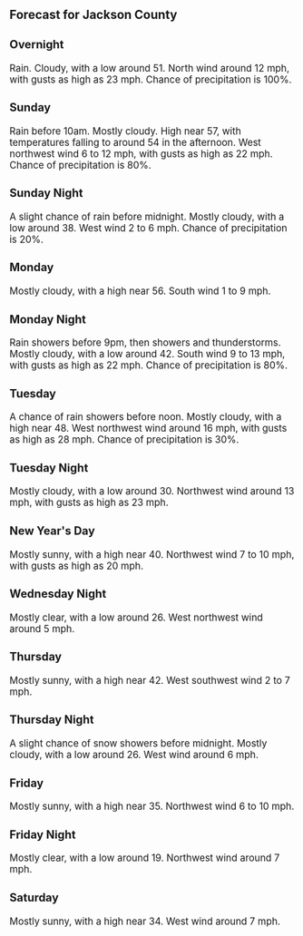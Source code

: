 <div>
   <h2>Forecast for Jackson County</h2>
   <p>
      <div style="font-size:120%">
         <h3>Overnight</h3>Rain. Cloudy, with a low around 51. North wind around 12 mph, with gusts as high as 23 mph. Chance of precipitation is 100%.<br></div>
   </p>
   <p>
      <div style="font-size:120%">
         <h3>Sunday</h3>Rain before 10am. Mostly cloudy. High near 57, with temperatures falling to around 54 in the afternoon. West northwest wind
         6 to 12 mph, with gusts as high as 22 mph. Chance of precipitation is 80%.<br></div>
   </p>
   <p>
      <div style="font-size:120%">
         <h3>Sunday Night</h3>A slight chance of rain before midnight. Mostly cloudy, with a low around 38. West wind 2 to 6 mph. Chance of precipitation
         is 20%.<br></div>
   </p>
   <p>
      <div style="font-size:120%">
         <h3>Monday</h3>Mostly cloudy, with a high near 56. South wind 1 to 9 mph.<br></div>
   </p>
   <p>
      <div style="font-size:120%">
         <h3>Monday Night</h3>Rain showers before 9pm, then showers and thunderstorms. Mostly cloudy, with a low around 42. South wind 9 to 13 mph, with
         gusts as high as 22 mph. Chance of precipitation is 80%.<br></div>
   </p>
   <p>
      <div style="font-size:120%">
         <h3>Tuesday</h3>A chance of rain showers before noon. Mostly cloudy, with a high near 48. West northwest wind around 16 mph, with gusts as
         high as 28 mph. Chance of precipitation is 30%.<br></div>
   </p>
   <p>
      <div style="font-size:120%">
         <h3>Tuesday Night</h3>Mostly cloudy, with a low around 30. Northwest wind around 13 mph, with gusts as high as 23 mph.<br></div>
   </p>
   <p>
      <div style="font-size:120%">
         <h3>New Year's Day</h3>Mostly sunny, with a high near 40. Northwest wind 7 to 10 mph, with gusts as high as 20 mph.<br></div>
   </p>
   <p>
      <div style="font-size:120%">
         <h3>Wednesday Night</h3>Mostly clear, with a low around 26. West northwest wind around 5 mph.<br></div>
   </p>
   <p>
      <div style="font-size:120%">
         <h3>Thursday</h3>Mostly sunny, with a high near 42. West southwest wind 2 to 7 mph.<br></div>
   </p>
   <p>
      <div style="font-size:120%">
         <h3>Thursday Night</h3>A slight chance of snow showers before midnight. Mostly cloudy, with a low around 26. West wind around 6 mph.<br></div>
   </p>
   <p>
      <div style="font-size:120%">
         <h3>Friday</h3>Mostly sunny, with a high near 35. Northwest wind 6 to 10 mph.<br></div>
   </p>
   <p>
      <div style="font-size:120%">
         <h3>Friday Night</h3>Mostly clear, with a low around 19. Northwest wind around 7 mph.<br></div>
   </p>
   <p>
      <div style="font-size:120%">
         <h3>Saturday</h3>Mostly sunny, with a high near 34. West wind around 7 mph.<br></div>
   </p>
</div>